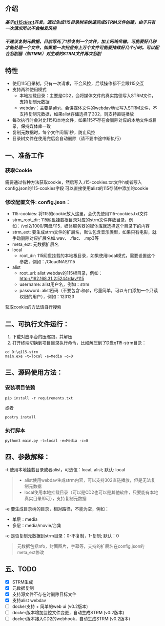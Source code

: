 ## 介绍
##### 基于[p115client](https://github.com/ChenyangGao/p115client)开发，通过生成115目录树来快速完成STRM文件创建，由于只有一次请求所以不会触发风控
##### 不建议复制元数据，目前写死了1秒复制一个文件，加上网络传输，可能要好几秒才能处理一个文件，如果第一次扫盘有上万个文件可能要持续好几个小时。可以配合刮削器（如TMM）对生成的STRM文件再次刮削

## 特性
- 使用115目录树，只有一次请求，不会风控，后续操作都不会跟115交互
- 支持两种使用模式
    - 本地挂载目录：主要是CD2，会将媒体文件的真实路径写入STRM文件，支持复制元数据
    - webdav：主要是alist，会讲媒体文件的webdav地址写入STRM文件，不支持复制元数据，如果alist存储选择了302，则支持直链播放
- 每次执行时会对比115和本地文件，如果115不存在会删除对应的本地文件或目录，保持媒体库一致
- 复制元数据时，每个文件间隔1秒，防止风控
- 目录树文件在使用完后会自动删除（请不要中途中断执行）

## 一、准备工作
### 获取Cookie
需要通过各种方法获取cookie，然后写入./15-cookies.txt文件h或者写入config.json的115-cookies字段
可以直接使用alist的115存储中添加的cookie

### 修改配置文件: config.json：
- 115-cookies: 将115的cookie放入这里，会优先使用115-cookies.txt文件
- strm_root_dir: 115网盘挂载根目录对应的strm文件存放目录，例如：/vol2/1000/网盘/115，媒体服务器的媒体库就选择这个目录下的内容
- strm_ext: 要生成strm文件的扩展名，默认包含音乐类型，如果只有电影，就手动删除对应扩展名如.wav、 .flac、 .mp3等
- meta_ext: 元数据扩展名
- local
    - root_dir: 115网盘挂载的本地根目录，如果使用local模式，需要设置这个参数，例如：/CloudNAS/115
- alist
    - root_url: alist webdav的115根目录，例如：http://192.168.31.2:5244/dav/115
    - username: alist用户名，例如：strm
    - password: alist密码（不要包含:和@，尽量简单，可以专门添加一个只读权限的用户），例如：123123

获取cookie的方法请自行搜索

## 二、可执行文件运行：
1. 下载对应平台的压缩包，并解压
2. 打开终端切换到项目目录执行命令，比如解压到了D盘q115-strm目录：
```console
cd D:\q115-strm
main.exe -t=local -e=Media -c=0
```

## 三、源码使用方法：
### 安装项目依赖
```console
pip install -r requirements.txt
```
或者
```console
poetry install
```
### 执行脚本
```console
python3 main.py -t=local -e=Media -c=0
```

## 四、参数解释：
-t 使用本地挂载目录或者alist，可选值：local, alist; 默认: local
> - alist使用webdav生成strm内容，可以支持302直链播放，但是无法复制元数据
> - local使用本地挂载目录（可以是CD2也可以是其他软件，只要能有本地真实目录即可），支持复制元数据

-e 要生成目录树的目录，相对路径，不能为空，例如：
- 单层：media
- 多层：media/movie/合集

-c 是否复制元数据到strm目录：0-不复制，1-复制; 默认：0
> 元数据包括nfo，封面图片，字幕等，支持的扩展名在config.json的meta_ext修改

## 五、TODO
- [x] STRM生成
- [x] 元数据复制
- [x] 支持源文件不存在时删除目标文件
- [x] 支持alist webdav
- [ ] docker支持 + 简单的web ui (v0.2版本)
- [ ] docker版本增加监控文件变更，自动生成STRM (v0.2版本)
- [ ] docker版本接入CD2的webhook，自动生成STRM (v0.2版本)
